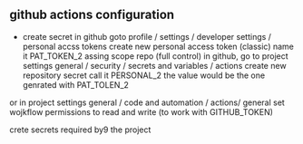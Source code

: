 github actions configuration
------------------------------
- create secret 
in github goto profile / settings / developer settings / personal accss tokens
  create new personal access token (classic)
  name it PAT_TOKEN_2
  assing scope  repo (full control)
in github, go to project settings
  general / security / secrets and variables / actions
  create new repository secret
  call it PERSONAL_2
  the value would be the one genrated with PAT_TOLEN_2

or in project settings
  general / code and automation / actions/ general
  set wojkflow permissions to read and write (to work with GITHUB_TOKEN)
  
crete secrets required by9 the project

